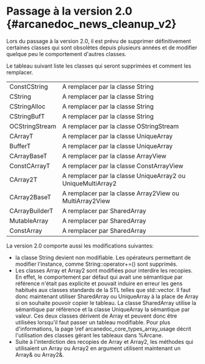 ﻿# Passage à la version 2.0 {#arcanedoc_news_cleanup_v2}

Lors du passage à la version 2.0, il est prévu de supprimer
définitivement certaines classes qui sont obsolètes depuis plusieurs
années et de modifier quelque peu le comportement d'autres classes.

Le tableau suivant liste les classes qui seront supprimées et
comment les remplacer.

<table>
<tr>
<td>ConstCString</td>
<td>A remplacer par la classe String</td>
</tr>
<tr>
<td>CString</td>
<td>A remplacer par la classe String</td>
</tr>
<tr>
<td>CStringAlloc</td>
<td>A remplacer par la classe String</td>
</tr>
<tr>
<td>CStringBufT</td>
<td>A remplacer par la classe String</td>
</tr>
<tr>
<td>OCStringStream</td>
<td>A remplacer par la classe OStringStream</td>
</tr>
<tr>
<td>CArrayT</td>
<td>A remplacer par la classe UniqueArray</td>
</tr>
<tr>
<td>BufferT</td>
<td>A remplacer par la classe UniqueArray</td>
</tr>
<tr>
<td>CArrayBaseT</td>
<td>A remplacer par la classe ArrayView</td>
</tr>
<tr>
<td>ConstCArrayT</td>
<td>A remplacer par la classe ConstArrayView</td>
</tr>
<tr>
<td>CArray2T</td>
<td>A remplacer par la classe UniqueArray2 ou UniqueMultiArray2</td>
</tr>
<tr>
<td>CArray2BaseT</td>
<td>A remplacer par la classe Array2View ou MultiArray2View</td>
</tr>
<tr>
<td>CArrayBuilderT</td>
<td>A remplacer par SharedArray</td>
</tr>
<tr>
<td>MutableArray</td>
<td>A remplacer par SharedArray</td>
</tr>
<tr>
<td>ConstArray</td>
<td>A remplacer par SharedArray</td>
</tr>
</table>

La version 2.0 comporte aussi les modifications suivantes:
- la classe String devient non modifiable. Les opérateurs
permettant de modifier l'instance, comme String::operator+=() sont supprimés.
- Les classes Array et Array2 sont modifiées pour interdire les
recopies. En effet, le comportement par défaut qui avait une
sémantique par référence n'était pas explicite et pouvait induire en
erreur les gens habitués aux classes standards de la STL telles que
std::vector. Il faut donc maintenant utiliser SharedArray ou
UniqueArray à la place de Array si on souhaite pouvoir copier le
tableau. La classe SharedArray utilise la sémantique par référence
et la classe UniqueArray la sémantique par valeur. Ces deux classes
dérivent de Array et peuvent donc être utilisées lorsqu'il faut
passer un tableau modifiable. Pour plus d'informations, la page \ref arcanedoc_core_types_array_usage décrit
l'utilisation des classes gérant les tableaux dans %Arcane.
- Suite à l'interdiction des recopies de Array et Array2, les
méthodes qui utilisaient un Array ou Array2 en argument utilisent
maintenant un Array& ou Array2&.
